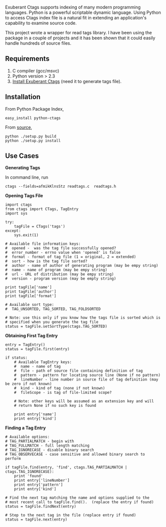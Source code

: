 Exuberant Ctags supports indexing of many modern programming languages.  Python is a powerful scriptable dynamic language.  Using Python to access Ctags index file is a natural fit in extending an application's capability to examine source code.

This project wrote a wrapper for read tags library.  I have been using the package in a couple of projects and it has been shown that it could easily handle hundreds of  source files.

## Requirements ##
  1. C compiler (gcc/msvc)
  1. Python version > 2.3
  1. [Install Exuberant Ctags](http://prdownloads.sourceforge.net/ctags/ctags-5.7.tar.gz) (need it to generate tags file).

## Installation ##

From Python Package Index,
```
easy_install python-ctags
```

From [source](http://python-ctags.googlecode.com/files/python-ctags-1.0.5.tar.gz),
```
python ./setup.py build
python ./setup.py install
```

## Use Cases ##
**Generating Tags**

In command line, run
```
ctags --fields=afmikKlnsStz readtags.c  readtags.h
```

**Opening Tags File**
```
import ctags
from ctags import CTags, TagEntry
import sys

try:
    tagFile = CTags('tags')
except:
    sys.exit(1)

# Available file information keys:
#  opened -  was the tag file successfully opened?
#  error_number - errno value when 'opened' is false
#  format - format of tag file (1 = original, 2 = extended)
#  sort - how is the tag file sorted? 
#  author - name of author of generating program (may be empy string)
#  name - name of program (may be empy string)
#  url - URL of distribution (may be empy string)
#  version - program version (may be empty string)

print tagFile['name']
print tagFile['author']
print tagFile['format']

# Available sort type:
#  TAG_UNSORTED, TAG_SORTED, TAG_FOLDSORTED

# Note: use this only if you know how the tags file is sorted which is 
# specified when you generate the tag file
status = tagFile.setSortType(ctags.TAG_SORTED)
```

**Obtaining First Tag Entry**
```
entry = TagEntry()
status = tagFile.first(entry)

if status:
    # Available TagEntry keys:
    #  name - name of tag
    #  file - path of source file containing definition of tag
    #  pattern - pattern for locating source line (None if no pattern)
    #  lineNumber - line number in source file of tag definition (may be zero if not known)
    #  kind - kind of tag (none if not known)
    #  fileScope - is tag of file-limited scope?
    
    # Note: other keys will be assumed as an extension key and will 
    # return None if no such key is found 

    print entry['name']
    print entry['kind']
```

**Finding a Tag Entry**
```
# Available options: 
# TAG_PARTIALMATCH - begin with
# TAG_FULLMATCH - full length matching
# TAG_IGNORECASE - disable binary search
# TAG_OBSERVECASE - case sensitive and allowed binary search to perform

if tagFile.find(entry, 'find', ctags.TAG_PARTIALMATCH | ctags.TAG_IGNORECASE):
    print 'found'
    print entry['lineNumber']
    print entry['pattern']
    print entry['kind']

# Find the next tag matching the name and options supplied to the 
# most recent call to tagFile.find().  (replace the entry if found)
status = tagFile.findNext(entry)

# Step to the next tag in the file (replace entry if found)
status = tagFile.next(entry)


```